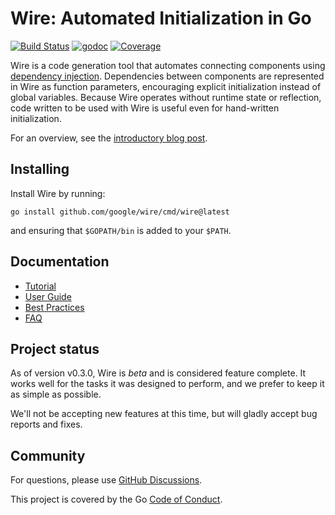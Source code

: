# Wire: Automated Initialization in Go

[![Build Status](https://github.com/google/wire/actions/workflows/tests.yml/badge.svg?branch=main)](https://github.com/google/wire/actions)
[![godoc](https://godoc.org/github.com/google/wire?status.svg)](https://godoc.org/github.com/google/wire)
[![Coverage](https://codecov.io/gh/google/wire/branch/master/graph/badge.svg)](https://codecov.io/gh/google/wire)

Wire is a code generation tool that automates connecting components using
[dependency injection](https://en.wikipedia.org/wiki/Dependency_injection). Dependencies between components are represented in
Wire as function parameters, encouraging explicit initialization instead of
global variables. Because Wire operates without runtime state or reflection,
code written to be used with Wire is useful even for hand-written
initialization.

For an overview, see the [introductory blog post](https://blog.golang.org/wire).

## Installing

Install Wire by running:

``` shell
go install github.com/google/wire/cmd/wire@latest
```

and ensuring that `$GOPATH/bin` is added to your `$PATH`.

## Documentation

- [Tutorial](./_tutorial/README.md)
- [User Guide](./docs/guide.md)
- [Best Practices](./docs/best-practices.md)
- [FAQ](./docs/faq.md)

## Project status

As of version v0.3.0, Wire is *beta* and is considered feature complete. It
works well for the tasks it was designed to perform, and we prefer to keep it
as simple as possible.

We'll not be accepting new features at this time, but will gladly accept bug
reports and fixes.

## Community

For questions, please use [GitHub Discussions](https://github.com/google/wire/discussions).

This project is covered by the Go [Code of Conduct](./CODE_OF_CONDUCT.md).
